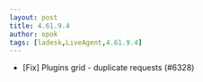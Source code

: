 ```yaml
---
layout: post
title: 4.61.9.4
author: opok
tags: [ladesk,LiveAgent,4.61.9.4]
---
```


- [Fix] Plugins grid - duplicate requests (#6328)
